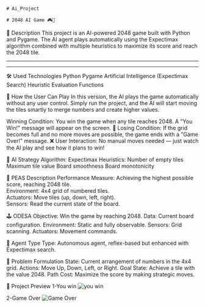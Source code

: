                                                                             # Ai_Project
                                                                            # 2048 AI Game 🎮🤖

                                                                        
📜 Description
This project is an AI-powered 2048 game built with Python and Pygame.
The AI agent plays automatically using the Expectimax algorithm combined with multiple heuristics to maximize its score and reach the 2048 tile.
_______________________________________________________________________________________________________________________________________________________________
_______________________________________________________________________________________________________________________________________________________________

🛠 Used Technologies
  Python
  Pygame
  Artificial Intelligence (Expectimax Search)
  Heuristic Evaluation Functions

🚀 How the User Can Play
  In this version, the AI plays the game automatically without any user control.
  Simply run the project, and the AI will start moving the tiles smartly to merge numbers and create higher values.
  
  Winning Condition:
    You win the game when any tile reaches 2048.
    A "You Win!" message will appear on the screen. 🎉
  Losing Condition:
    If the grid becomes full and no more moves are possible, the game ends with a "Game Over!" message. ❌
    User Interaction:
    No manual moves needed — just watch the AI play and see how it plans to win!

🎯 AI Strategy
  Algorithm: Expectimax
  Heuristics:
    Number of empty tiles
    Maximum tile value
    Board smoothness
    Board monotonicity

🧠 PEAS Description
  Performance Measure: Achieving the highest possible score, reaching 2048 tile.  
  Environment: 4x4 grid of numbered tiles.  
  Actuators: Move tiles (up, down, left, right).  
  Sensors: Read the current state of the board.

🕹 ODESA
  Objective: Win the game by reaching 2048.
  Data: Current board configuration.
  Environment: Static and fully observable.
  Sensors: Grid scanning.
  Actuators: Movement commands.

🤖 Agent Type
  Type: Autonomous agent, reflex-based but enhanced with Expectimax search.

🧩 Problem Formulation
  State: Current arrangement of numbers in the 4x4 grid.
  Actions: Move Up, Down, Left, or Right.
  Goal State: Achieve a tile with the value 2048.
  Path Cost: Maximize the score by making strategic moves.

📸 Project Preview
  1-You win
  ![you win](https://github.com/user-attachments/assets/7d257993-053b-478b-a5f2-f1bac35f59bb)

  2-Game Over
  ![Game Over](https://github.com/user-attachments/assets/8619f375-626a-4fb1-9c18-1bb94afe6f72)
